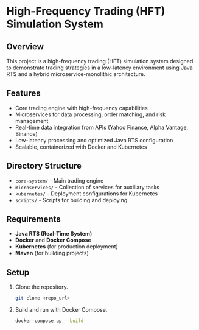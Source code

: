 # High-Frequency Trading (HFT) Simulation System

## Overview
This project is a high-frequency trading (HFT) simulation system designed to demonstrate trading strategies in a low-latency environment using Java RTS and a hybrid microservice-monolithic architecture.

## Features
- Core trading engine with high-frequency capabilities
- Microservices for data processing, order matching, and risk management
- Real-time data integration from APIs (Yahoo Finance, Alpha Vantage, Binance)
- Low-latency processing and optimized Java RTS configuration
- Scalable, containerized with Docker and Kubernetes

## Directory Structure
- `core-system/` - Main trading engine
- `microservices/` - Collection of services for auxiliary tasks
- `kubernetes/` - Deployment configurations for Kubernetes
- `scripts/` - Scripts for building and deploying

## Requirements
- **Java RTS (Real-Time System)**
- **Docker** and **Docker Compose**
- **Kubernetes** (for production deployment)
- **Maven** (for building projects)

## Setup
1. Clone the repository.
   ```bash
   git clone <repo_url>
   ```
2. Build and run with Docker Compose.
   ```bash
   docker-compose up --build
   ```
